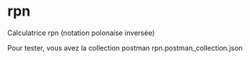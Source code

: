 # rpn
Calculatrice rpn (notation polonaise inversée)

Pour tester, vous avez la collection postman rpn.postman_collection.json
